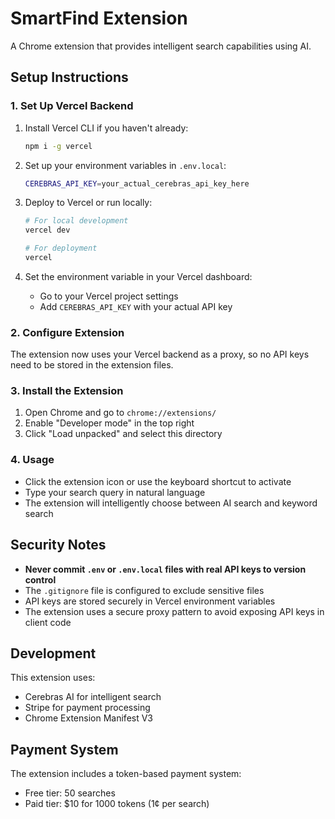 # SmartFind Extension

A Chrome extension that provides intelligent search capabilities using AI.

## Setup Instructions

### 1. Set Up Vercel Backend

1. Install Vercel CLI if you haven't already:
   ```bash
   npm i -g vercel
   ```

2. Set up your environment variables in `.env.local`:
   ```bash
   CEREBRAS_API_KEY=your_actual_cerebras_api_key_here
   ```

3. Deploy to Vercel or run locally:
   ```bash
   # For local development
   vercel dev
   
   # For deployment
   vercel
   ```

4. Set the environment variable in your Vercel dashboard:
   - Go to your Vercel project settings
   - Add `CEREBRAS_API_KEY` with your actual API key

### 2. Configure Extension

The extension now uses your Vercel backend as a proxy, so no API keys need to be stored in the extension files.

### 3. Install the Extension

1. Open Chrome and go to `chrome://extensions/`
2. Enable "Developer mode" in the top right
3. Click "Load unpacked" and select this directory

### 4. Usage

- Click the extension icon or use the keyboard shortcut to activate
- Type your search query in natural language
- The extension will intelligently choose between AI search and keyword search

## Security Notes

- **Never commit `.env` or `.env.local` files with real API keys to version control**
- The `.gitignore` file is configured to exclude sensitive files
- API keys are stored securely in Vercel environment variables
- The extension uses a secure proxy pattern to avoid exposing API keys in client code

## Development

This extension uses:
- Cerebras AI for intelligent search
- Stripe for payment processing
- Chrome Extension Manifest V3

## Payment System

The extension includes a token-based payment system:
- Free tier: 50 searches
- Paid tier: $10 for 1000 tokens (1¢ per search) 